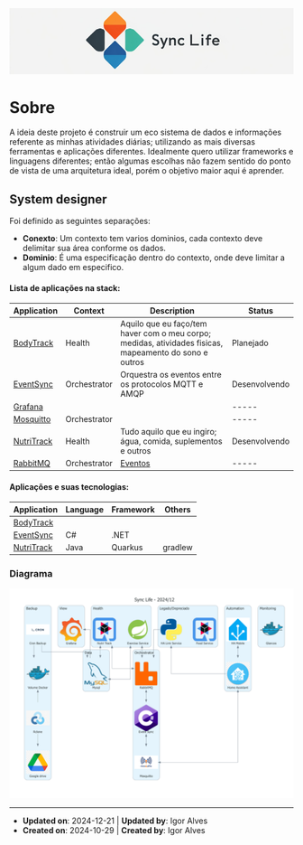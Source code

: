 ![logo_horizontal.png](assets%2Flogo_horizontal.png)

# Sobre

A ideia deste projeto é construir um eco sistema de dados e informações referente as minhas atividades diárias; 
utilizando as mais diversas ferramentas e aplicações diferentes. 
Idealmente quero utilizar frameworks e linguagens diferentes; 
então algumas escolhas não fazem sentido do ponto de vista de uma arquitetura ideal, porém o objetivo maior aqui é aprender.

## System designer

Foi definido as seguintes separações:
- **Conexto**: Um contexto tem varios dominios, cada contexto deve delimitar sua área conforme os dados.
- **Dominio**: É uma especificação dentro do contexto, onde deve limitar a algum dado em especifico.

#### Lista de aplicações na stack:
| Application                                                               | Context      | Description                                                                                            | Status        |
|---------------------------------------------------------------------------|--------------|--------------------------------------------------------------------------------------------------------|---------------|
| [BodyTrack]()                                                             | Health       | Aquilo que eu faço/tem haver com o meu corpo; medidas, atividades fisicas, mapeamento do sono e outros | Planejado     |
| [EventSync](https://github.com/alves-dev/SyncLife-Orchestrator-EventSync) | Orchestrator | Orquestra os eventos entre os protocolos MQTT e AMQP                                                   | Desenvolvendo |
| [Grafana](https://grafana.com/)                                           |              |                                                                                                        | -----         |
| [Mosquitto](https://mosquitto.org/)                                       | Orchestrator |                                                                                                        | -----         |
| [NutriTrack](https://github.com/alves-dev/SyncLife-Health-NutriTrack)     | Health       | Tudo aquilo que eu ingiro; água, comida, suplementos e outros                                          | Desenvolvendo |
| [RabbitMQ](https://www.rabbitmq.com/)                                     | Orchestrator | [Eventos](events.md)                                                                                   | -----         |


#### Aplicações e suas tecnologias:
| Application                                                               | Language | Framework | Others  |
|---------------------------------------------------------------------------|----------|-----------|---------|
| [BodyTrack]()                                                             |          |           |         |
| [EventSync](https://github.com/alves-dev/SyncLife-Orchestrator-EventSync) | C#       | .NET      |         |
| [NutriTrack](https://github.com/alves-dev/SyncLife-Health-NutriTrack)     | Java     | Quarkus   | gradlew |


### Diagrama
![Diagrama.png](assets/Diagrama.png)

-----
- **Updated on**: 2024-12-21 | **Updated by**: Igor Alves
- **Created on**: 2024-10-29 | **Created by**: Igor Alves
